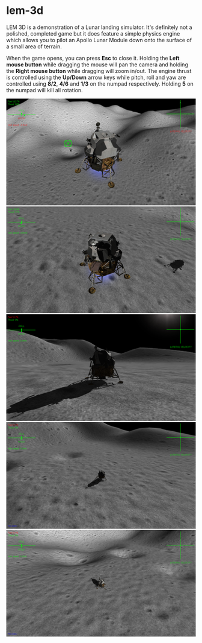 # lem-3d
LEM 3D is a demonstration of a Lunar landing simulator. It's definitely not a polished, completed game but it does feature a simple physics engine which allows you to pilot an Apollo Lunar Module down onto the surface of a small area of terrain.

When the game opens, you can press **Esc** to close it. Holding the **Left mouse button** while dragging the mouse will pan the camera and holding the **Right mouse button** while dragging will zoom in/out. The engine thrust is controlled using the **Up/Down** arrow keys while pitch, roll and yaw are controlled using **8/2**, **4/6** and **1/3** on the numpad respectively. Holding **5** on the numpad will kill all rotation.

![Top of descent](https://raw.githubusercontent.com/george7378/lem-3d/master/_img/1.png)
![Coming in backwards](https://raw.githubusercontent.com/george7378/lem-3d/master/_img/2.png)
![Landed - closeup](https://raw.githubusercontent.com/george7378/lem-3d/master/_img/3.png)
![Landed - distant](https://raw.githubusercontent.com/george7378/lem-3d/master/_img/4.png)
![Landed - behind](https://raw.githubusercontent.com/george7378/lem-3d/master/_img/5.png)
